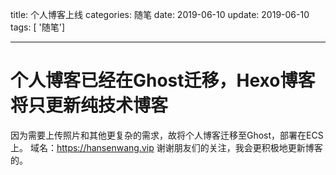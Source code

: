 title: 个人博客上线
categories: 随笔
date: 2019-06-10
update: 2019-06-10
tags: [ '随笔']

---

# 个人博客已经在Ghost迁移，Hexo博客将只更新纯技术博客

因为需要上传照片和其他更复杂的需求，故将个人博客迁移至Ghost，部署在ECS上。
域名：https://hansenwang.vip
谢谢朋友们的关注，我会更积极地更新博客的。

<!--more-->
<!--stackedit_data:
eyJoaXN0b3J5IjpbLTYzMTI5ODI3MSwtMjg1NTkyMjAwLC0xNj
IzNzY4MCwtMTIyOTQ4MTcxNSwtMTI0Mjg5MTA3MSwtMTQ2Mjcw
NzkwMl19
-->
